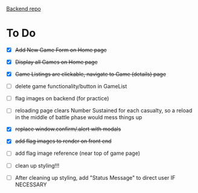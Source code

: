 [Backend repo](https://github.com/jadlevine/WarRoom_Backend)

# To Do

- [x] ~~Add New Game Form on Home page~~
- [x] ~~Display all Games on Home page~~
- [x] ~~Game Listings are clickable, navigate to Game (details) page~~
- [ ] delete game functionality/button in GameList
- [ ] flag images on backend (for practice)

- [ ] reloading page clears Number Sustained for each casualty, so a reload in the middle of battle phase would mess things up
- [x] ~~replace window.confirm/.alert with modals~~
- [x] ~~add flag images to render on front end~~
- [ ] add flag image reference (near top of game page)

- [ ] clean up styling!!!
- [ ] After cleaning up styling, add "Status Message" to direct user IF NECESSARY
